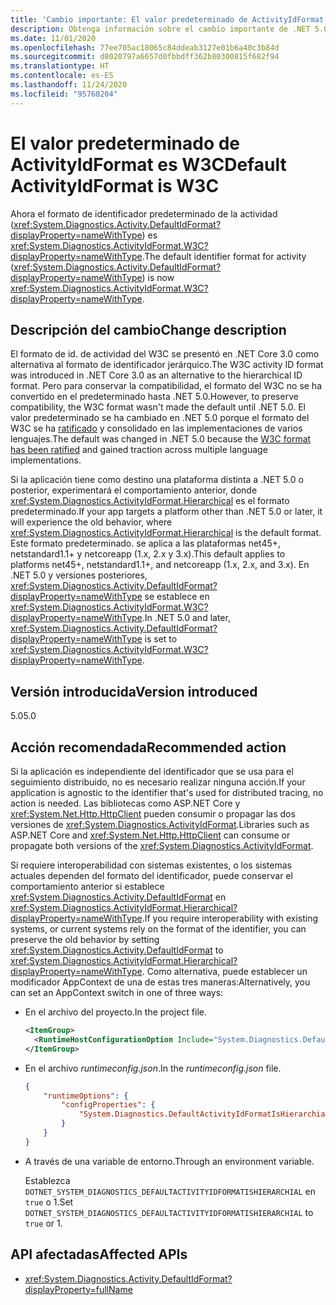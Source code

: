 ```yaml
---
title: 'Cambio importante: El valor predeterminado de ActivityIdFormat es W3C'
description: Obtenga información sobre el cambio importante de .NET 5.0 en las bibliotecas básicas de .NET donde el valor ActivityIdFormat predeterminado ahora es W3C.
ms.date: 11/01/2020
ms.openlocfilehash: 77ee705ac18065c84ddeab3127e01b6a40c3b84d
ms.sourcegitcommit: d8020797a6657d0fbbdff362b80300815f682f94
ms.translationtype: HT
ms.contentlocale: es-ES
ms.lasthandoff: 11/24/2020
ms.locfileid: "95760204"
---
```

# <a name="default-activityidformat-is-w3c"></a><span data-ttu-id="e81f5-103">El valor predeterminado de ActivityIdFormat es W3C</span><span class="sxs-lookup"><span data-stu-id="e81f5-103">Default ActivityIdFormat is W3C</span></span>

<span data-ttu-id="e81f5-104">Ahora el formato de identificador predeterminado de la actividad (<xref:System.Diagnostics.Activity.DefaultIdFormat?displayProperty=nameWithType>) es <xref:System.Diagnostics.ActivityIdFormat.W3C?displayProperty=nameWithType>.</span><span class="sxs-lookup"><span data-stu-id="e81f5-104">The default identifier format for activity (<xref:System.Diagnostics.Activity.DefaultIdFormat?displayProperty=nameWithType>) is now <xref:System.Diagnostics.ActivityIdFormat.W3C?displayProperty=nameWithType>.</span></span>

## <a name="change-description"></a><span data-ttu-id="e81f5-105">Descripción del cambio</span><span class="sxs-lookup"><span data-stu-id="e81f5-105">Change description</span></span>

<span data-ttu-id="e81f5-106">El formato de id. de actividad del W3C se presentó en .NET Core 3.0 como alternativa al formato de identificador jerárquico.</span><span class="sxs-lookup"><span data-stu-id="e81f5-106">The W3C activity ID format was introduced in .NET Core 3.0 as an alternative to the hierarchical ID format.</span></span> <span data-ttu-id="e81f5-107">Pero para conservar la compatibilidad, el formato del W3C no se ha convertido en el predeterminado hasta .NET 5.0.</span><span class="sxs-lookup"><span data-stu-id="e81f5-107">However, to preserve compatibility, the W3C format wasn't made the default until .NET 5.0.</span></span> <span data-ttu-id="e81f5-108">El valor predeterminado se ha cambiado en .NET 5.0 porque el formato del W3C se ha [ratificado](https://www.w3.org/TR/trace-context/) y consolidado en las implementaciones de varios lenguajes.</span><span class="sxs-lookup"><span data-stu-id="e81f5-108">The default was changed in .NET 5.0 because the [W3C format has been ratified](https://www.w3.org/TR/trace-context/) and gained traction across multiple language implementations.</span></span>

<span data-ttu-id="e81f5-109">Si la aplicación tiene como destino una plataforma distinta a .NET 5.0 o posterior, experimentará el comportamiento anterior, donde <xref:System.Diagnostics.ActivityIdFormat.Hierarchical> es el formato predeterminado.</span><span class="sxs-lookup"><span data-stu-id="e81f5-109">If your app targets a platform other than .NET 5.0 or later, it will experience the old behavior, where <xref:System.Diagnostics.ActivityIdFormat.Hierarchical> is the default format.</span></span> <span data-ttu-id="e81f5-110">Este formato predeterminado. se aplica a las plataformas net45+, netstandard1.1+ y netcoreapp (1.x, 2.x y 3.x).</span><span class="sxs-lookup"><span data-stu-id="e81f5-110">This default applies to platforms net45+, netstandard1.1+, and netcoreapp (1.x, 2.x, and 3.x).</span></span> <span data-ttu-id="e81f5-111">En .NET 5.0 y versiones posteriores, <xref:System.Diagnostics.Activity.DefaultIdFormat?displayProperty=nameWithType> se establece en <xref:System.Diagnostics.ActivityIdFormat.W3C?displayProperty=nameWithType>.</span><span class="sxs-lookup"><span data-stu-id="e81f5-111">In .NET 5.0 and later, <xref:System.Diagnostics.Activity.DefaultIdFormat?displayProperty=nameWithType> is set to <xref:System.Diagnostics.ActivityIdFormat.W3C?displayProperty=nameWithType>.</span></span>

## <a name="version-introduced"></a><span data-ttu-id="e81f5-112">Versión introducida</span><span class="sxs-lookup"><span data-stu-id="e81f5-112">Version introduced</span></span>

<span data-ttu-id="e81f5-113">5.0</span><span class="sxs-lookup"><span data-stu-id="e81f5-113">5.0</span></span>

## <a name="recommended-action"></a><span data-ttu-id="e81f5-114">Acción recomendada</span><span class="sxs-lookup"><span data-stu-id="e81f5-114">Recommended action</span></span>

<span data-ttu-id="e81f5-115">Si la aplicación es independiente del identificador que se usa para el seguimiento distribuido, no es necesario realizar ninguna acción.</span><span class="sxs-lookup"><span data-stu-id="e81f5-115">If your application is agnostic to the identifier that's used for distributed tracing, no action is needed.</span></span> <span data-ttu-id="e81f5-116">Las bibliotecas como ASP.NET Core y <xref:System.Net.Http.HttpClient> pueden consumir o propagar las dos versiones de <xref:System.Diagnostics.ActivityIdFormat>.</span><span class="sxs-lookup"><span data-stu-id="e81f5-116">Libraries such as ASP.NET Core and <xref:System.Net.Http.HttpClient> can consume or propagate both versions of the <xref:System.Diagnostics.ActivityIdFormat>.</span></span>

<span data-ttu-id="e81f5-117">Si requiere interoperabilidad con sistemas existentes, o los sistemas actuales dependen del formato del identificador, puede conservar el comportamiento anterior si establece <xref:System.Diagnostics.Activity.DefaultIdFormat> en <xref:System.Diagnostics.ActivityIdFormat.Hierarchical?displayProperty=nameWithType>.</span><span class="sxs-lookup"><span data-stu-id="e81f5-117">If you require interoperability with existing systems, or current systems rely on the format of the identifier, you can preserve the old behavior by setting <xref:System.Diagnostics.Activity.DefaultIdFormat> to <xref:System.Diagnostics.ActivityIdFormat.Hierarchical?displayProperty=nameWithType>.</span></span> <span data-ttu-id="e81f5-118">Como alternativa, puede establecer un modificador AppContext de una de estas tres maneras:</span><span class="sxs-lookup"><span data-stu-id="e81f5-118">Alternatively, you can set an AppContext switch in one of three ways:</span></span>

- <span data-ttu-id="e81f5-119">En el archivo del proyecto.</span><span class="sxs-lookup"><span data-stu-id="e81f5-119">In the project file.</span></span>

  ```xml
  <ItemGroup>
    <RuntimeHostConfigurationOption Include="System.Diagnostics.DefaultActivityIdFormatIsHierarchial" Value="true" />
  </ItemGroup>
  ```

- <span data-ttu-id="e81f5-120">En el archivo *runtimeconfig.json*.</span><span class="sxs-lookup"><span data-stu-id="e81f5-120">In the *runtimeconfig.json* file.</span></span>

  ```json
  {
      "runtimeOptions": {
          "configProperties": {
              "System.Diagnostics.DefaultActivityIdFormatIsHierarchial": true
          }
      }
  }
  ```

- <span data-ttu-id="e81f5-121">A través de una variable de entorno.</span><span class="sxs-lookup"><span data-stu-id="e81f5-121">Through an environment variable.</span></span>

  <span data-ttu-id="e81f5-122">Establezca `DOTNET_SYSTEM_DIAGNOSTICS_DEFAULTACTIVITYIDFORMATISHIERARCHIAL` en `true` o 1.</span><span class="sxs-lookup"><span data-stu-id="e81f5-122">Set `DOTNET_SYSTEM_DIAGNOSTICS_DEFAULTACTIVITYIDFORMATISHIERARCHIAL` to `true` or 1.</span></span>

## <a name="affected-apis"></a><span data-ttu-id="e81f5-123">API afectadas</span><span class="sxs-lookup"><span data-stu-id="e81f5-123">Affected APIs</span></span>

- <xref:System.Diagnostics.Activity.DefaultIdFormat?displayProperty=fullName>

<!--

### Category

Core .NET libraries

### Affected APIs

- `P:System.Diagnostics.Activity.DefaultIdFormat`

-->
